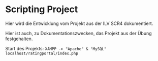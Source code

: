 # Scripting Project 

Hier wird die Entwicklung vom Projekt aus der ILV SCR4 dokumentiert.

Hier ist auch, zu Dokumentationszwecken, das Projekt aus der Übung festgehalten.

Start des Projekts:
`
XAMPP -> "Apache" & "MySQL"  
localhost/ratingportal/index.php
`

